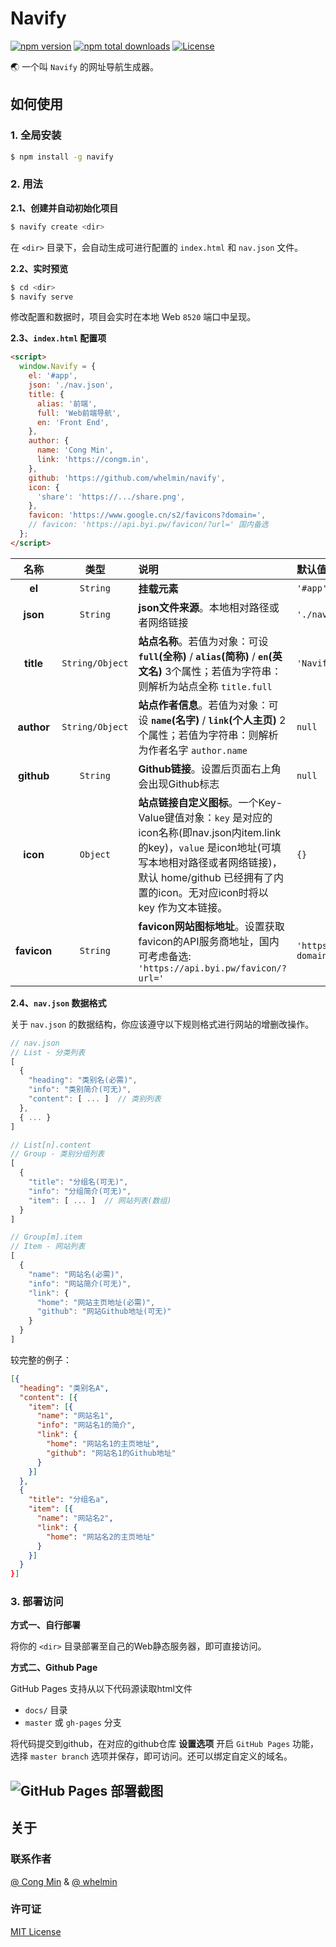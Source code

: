 # Navify

[![npm version](https://img.shields.io/npm/v/navify.svg?style=flat-square)](https://www.npmjs.com/package/navify)
[![npm total downloads](https://img.shields.io/npm/dt/navify.svg?style=flat-square)](https://www.npmjs.com/package/navify)
[![License](https://img.shields.io/github/license/whelmin/navify.svg?style=flat-square)](https://github.com/whelmin/navify/blob/master/LICENSE)

🌏 一个叫 `Navify` 的网址导航生成器。

## 如何使用

### 1. **全局安装**

```bash
$ npm install -g navify
```

### 2. **用法**

**2.1、创建并自动初始化项目**

```bash
$ navify create <dir>
```

在 `<dir>` 目录下，会自动生成可进行配置的 `index.html` 和 `nav.json` 文件。

**2.2、实时预览**

```bash
$ cd <dir>
$ navify serve
```

修改配置和数据时，项目会实时在本地 Web `8520` 端口中呈现。

**2.3、`index.html` 配置项**

```html
<script>
  window.Navify = {
    el: '#app',
    json: './nav.json',
    title: {
      alias: '前端',
      full: 'Web前端导航',
      en: 'Front End',
    },
    author: {
      name: 'Cong Min',
      link: 'https://congm.in',
    },
    github: 'https://github.com/whelmin/navify',
    icon: {
      'share': 'https://.../share.png',
    },
    favicon: 'https://www.google.cn/s2/favicons?domain=',
    // favicon: 'https://api.byi.pw/favicon/?url=' 国内备选
  };
</script>
```

| 名称 | 类型 | 说明 | 默认值 |
|:---:|:----------:|:---------|:----|
| **el** | `String` | **挂载元素** | `'#app'` |
| **json** | `String` | **json文件来源**。本地相对路径或者网络链接 | `'./nav.json'` |
| **title** | `String/Object` | **站点名称**。若值为对象：可设 **`full`(全称)** / **`alias`(简称)** / **`en`(英文名)** 3个属性；若值为字符串：则解析为站点全称 `title.full` | `'Navify'` |
| **author** | `String/Object` | **站点作者信息**。若值为对象：可设 **`name`(名字)** / **`link`(个人主页)** 2个属性；若值为字符串：则解析为作者名字 `author.name` | `null` |
| **github** | `String` | **Github链接**。设置后页面右上角会出现Github标志 | `null` |
| **icon** | `Object` | **站点链接自定义图标**。一个Key-Value键值对象：`key` 是对应的icon名称(即nav.json内item.link的key)，`value` 是icon地址(可填写本地相对路径或者网络链接)，默认 home/github 已经拥有了内置的icon。无对应icon时将以 key 作为文本链接。 | `{}` |
| **favicon** | `String` | **favicon网站图标地址**。设置获取favicon的API服务商地址，国内可考虑备选: `'https://api.byi.pw/favicon/?url='` | `'https://www.google.cn/s2/favicons?domain='` |

**2.4、`nav.json` 数据格式**

关于 `nav.json` 的数据结构，你应该遵守以下规则格式进行网站的增删改操作。

```js
// nav.json
// List - 分类列表
[
  {
    "heading": "类别名(必需)",
    "info": "类别简介(可无)",
    "content": [ ... ]  // 类别列表
  },
  { ... }
]
```

```js
// List[n].content
// Group - 类别分组列表
[
  {
    "title": "分组名(可无)",
    "info": "分组简介(可无)",
    "item": [ ... ]  // 网站列表(数组)
  }
]
```

```js
// Group[m].item
// Item - 网站列表
[
  {
    "name": "网站名(必需)",
    "info": "网站简介(可无)",
    "link": {
      "home": "网站主页地址(必需)",
      "github": "网站Github地址(可无)"
    }
  }
]
```

较完整的例子：

```json
[{
  "heading": "类别名A",
  "content": [{
    "item": [{
      "name": "网站名1",
      "info": "网站名1的简介",
      "link": {
        "home": "网站名1的主页地址",
        "github": "网站名1的Github地址"
      }
    }]
  },
  {
    "title": "分组名a",
    "item": [{
      "name": "网站名2",
      "link": {
        "home": "网站名2的主页地址"
      }
    }]
  }
}]
```

### 3. **部署访问**

**方式一、自行部署**

将你的 `<dir>` 目录部署至自己的Web静态服务器，即可直接访问。

**方式二、Github Page**

GitHub Pages 支持从以下代码源读取html文件

* `docs/` 目录
* `master` 或 `gh-pages` 分支

将代码提交到github，在对应的github仓库 **设置选项** 开启 `GitHub Pages` 功能，选择 `master branch` 选项并保存，即可访问。还可以绑定自定义的域名。

![GitHub Pages 部署截图](https://user-images.githubusercontent.com/13345272/46583007-727aa680-ca82-11e8-8548-ec6defbfb04b.png)
---

## 关于

### 联系作者

[@ Cong Min](https://congm.in) & [@ whelmin](https://whelm.in)

### 许可证

[MIT License](https://github.com/whelmin/navify/blob/master/LICENSE)

